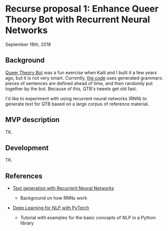 # Recurse proposal 1: Enhance Queer Theory Bot with Recurrent Neural Networks 

September 18th, 2018

## Background

[Queer Theory Bot](https://twitter.com/QueerTheoryBot) was a fun exercise when
Kalil and I built it a few years ago, but it is not very smart.
Currently, [the code](https://github.com/jeancochrane/queer-theory-bot) uses
generated grammars: pieces of sentences are defined ahead of time, and then
randomly put together by the bot. Because of this, QTB's tweets get old fast.

I'd like to experiment with using recurrent neural networks (RNN) to generate
text for QTB based on a large corpus of reference material.

## MVP description

TK.

## Development

TK.

## References

- [Text generation with Recurrent Neural Networks](https://blog.paperspace.com/recurrent-neural-networks-part-1-2/)
    - Background on how RNNs work

- [Deep Learning for NLP with PyTorch](https://pytorch.org/tutorials/beginner/deep_learning_nlp_tutorial.html)
    - Tutorial with examples for the basic concepts of NLP in a Python library
